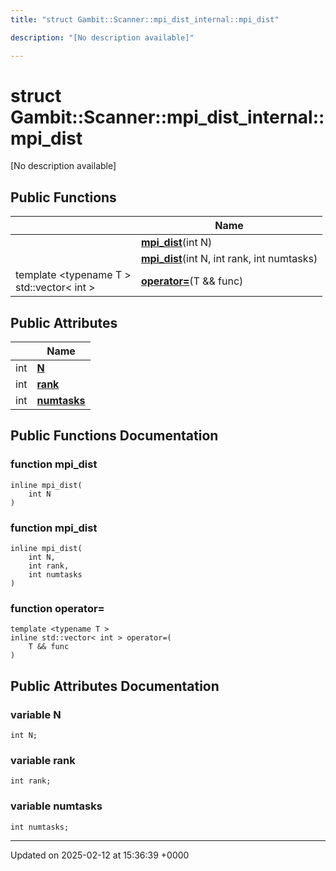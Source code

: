 ```yaml
---
title: "struct Gambit::Scanner::mpi_dist_internal::mpi_dist"

description: "[No description available]"

---
```


# struct Gambit::Scanner::mpi_dist_internal::mpi_dist



[No description available]

## Public Functions

|                | Name           |
| -------------- | -------------- |
| | **[mpi_dist](/documentation/code/classes/structgambit_1_1scanner_1_1mpi__dist__internal_1_1mpi__dist/#function-mpi-dist)**(int N) |
| | **[mpi_dist](/documentation/code/classes/structgambit_1_1scanner_1_1mpi__dist__internal_1_1mpi__dist/#function-mpi-dist)**(int N, int rank, int numtasks) |
| template <typename T \> <br>std::vector< int > | **[operator=](/documentation/code/classes/structgambit_1_1scanner_1_1mpi__dist__internal_1_1mpi__dist/#function-operator)**(T && func) |

## Public Attributes

|                | Name           |
| -------------- | -------------- |
| int | **[N](/documentation/code/classes/structgambit_1_1scanner_1_1mpi__dist__internal_1_1mpi__dist/#variable-n)**  |
| int | **[rank](/documentation/code/classes/structgambit_1_1scanner_1_1mpi__dist__internal_1_1mpi__dist/#variable-rank)**  |
| int | **[numtasks](/documentation/code/classes/structgambit_1_1scanner_1_1mpi__dist__internal_1_1mpi__dist/#variable-numtasks)**  |

## Public Functions Documentation

### function mpi_dist

```
inline mpi_dist(
    int N
)
```


### function mpi_dist

```
inline mpi_dist(
    int N,
    int rank,
    int numtasks
)
```


### function operator=

```
template <typename T >
inline std::vector< int > operator=(
    T && func
)
```


## Public Attributes Documentation

### variable N

```
int N;
```


### variable rank

```
int rank;
```


### variable numtasks

```
int numtasks;
```


-------------------------------

Updated on 2025-02-12 at 15:36:39 +0000